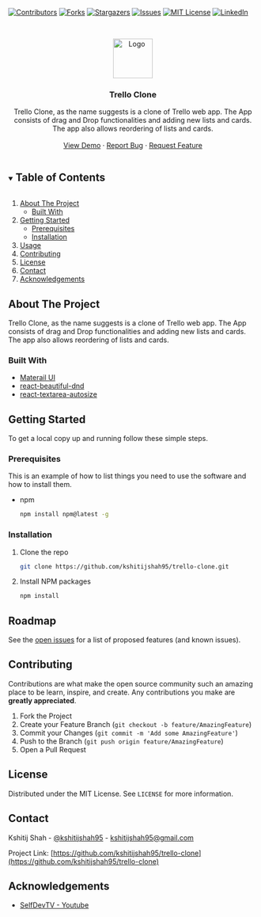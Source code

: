 <!--
*** Thanks for checking out the Best-README-Template. If you have a suggestion
*** that would make this better, please fork the repo and create a pull request
*** or simply open an issue with the tag "enhancement".
*** Thanks again! Now go create something AMAZING! :D
***
***
***
*** To avoid retyping too much info. Do a search and replace for the following:
*** , trello-clone, kshitijshah95, email, trello-clone, project_description
-->

<!-- PROJECT SHIELDS -->
<!--
*** I'm using markdown "reference style" links for readability.
*** Reference links are enclosed in brackets [ ] instead of parentheses ( ).
*** See the bottom of this document for the declaration of the reference variables
*** for contributors-url, forks-url, etc. This is an optional, concise syntax you may use.
*** https://www.markdownguide.org/basic-syntax/#reference-style-links
-->

[![Contributors][contributors-shield]][contributors-url]
[![Forks][forks-shield]][forks-url]
[![Stargazers][stars-shield]][stars-url]
[![Issues][issues-shield]][issues-url]
[![MIT License][license-shield]][license-url]
[![LinkedIn][linkedin-shield]][linkedin-url]

<!-- PROJECT LOGO -->
<br />
<p align="center">
  <a href="https://github.com/kshitijshah95/trello-clone">
    <img src="images/logo.png" alt="Logo" width="80" height="80">
  </a>

  <h3 align="center">Trello Clone</h3>

  <p align="center">
    Trello Clone, as the name suggests is a clone of Trello web app. The App consists of drag and Drop functionalities and adding new lists and cards. The app also allows reordering of lists and cards.
    <br />
    <!-- <a href="https://github.com/kshitijshah95/trello-clone"><strong>Explore the docs »</strong></a> -->
    <!-- <br /> -->
    <br />
    <a href="https://trello-clone-kshitijshah95.netlify.app">View Demo</a>
    ·
    <a href="https://github.com/kshitijshah95/trello-clone/issues">Report Bug</a>
    ·
    <a href="https://github.com/kshitijshah95/trello-clone/issues">Request Feature</a>
  </p>
</p>

<!-- TABLE OF CONTENTS -->
<details open="open">
  <summary><h2 style="display: inline-block">Table of Contents</h2></summary>
  <ol>
    <li>
      <a href="#about-the-project">About The Project</a>
      <ul>
        <li><a href="#built-with">Built With</a></li>
      </ul>
    </li>
    <li>
      <a href="#getting-started">Getting Started</a>
      <ul>
        <li><a href="#prerequisites">Prerequisites</a></li>
        <li><a href="#installation">Installation</a></li>
      </ul>
    </li>
    <li><a href="#usage">Usage</a></li>
    <!-- <li><a href="#roadmap">Roadmap</a></li> -->
    <li><a href="#contributing">Contributing</a></li>
    <li><a href="#license">License</a></li>
    <li><a href="#contact">Contact</a></li>
    <li><a href="#acknowledgements">Acknowledgements</a></li>
  </ol>
</details>

<!-- ABOUT THE PROJECT -->

## About The Project

Trello Clone, as the name suggests is a clone of Trello web app. The App consists of drag and Drop functionalities and adding new lists and cards. The app also allows reordering of lists and cards.

<!-- [![Product Name Screen Shot][product-screenshot]](https://example.com) -->

### Built With

- [Materail UI](https://material-ui.com/)
- [react-beautiful-dnd](https://www.npmjs.com/package/react-beautiful-dnd)
- [react-textarea-autosize](https://www.npmjs.com/package/react-textarea-autosize)

<!-- GETTING STARTED -->

## Getting Started

To get a local copy up and running follow these simple steps.

### Prerequisites

This is an example of how to list things you need to use the software and how to install them.

- npm
  ```sh
  npm install npm@latest -g
  ```

### Installation

1. Clone the repo
   ```sh
   git clone https://github.com/kshitijshah95/trello-clone.git
   ```
2. Install NPM packages
   ```sh
   npm install
   ```

<!-- ROADMAP -->

## Roadmap

See the [open issues](https://github.com/kshitijshah95/trello-clone/issues) for a list of proposed features (and known issues).

<!-- CONTRIBUTING -->

## Contributing

Contributions are what make the open source community such an amazing place to be learn, inspire, and create. Any contributions you make are **greatly appreciated**.

1. Fork the Project
2. Create your Feature Branch (`git checkout -b feature/AmazingFeature`)
3. Commit your Changes (`git commit -m 'Add some AmazingFeature'`)
4. Push to the Branch (`git push origin feature/AmazingFeature`)
5. Open a Pull Request

<!-- LICENSE -->

## License

Distributed under the MIT License. See `LICENSE` for more information.

<!-- CONTACT -->

## Contact

Kshitij Shah - [@kshitijshah95](https://twitter.com/kshitijshah95) - kshitijshah95@gmail.com

Project Link: [https://github.com/kshitijshah95/trello-clone](https://github.com/kshitijshah95/trello-clone)

<!-- ACKNOWLEDGEMENTS -->

## Acknowledgements

- [SelfDevTV - Youtube](https://www.youtube.com/channel/UCOo3r8Do1Xa97UfQdqK2MSQ)

<!-- MARKDOWN LINKS & IMAGES -->
<!-- https://www.markdownguide.org/basic-syntax/#reference-style-links -->

[contributors-shield]: https://img.shields.io/github/contributors/kshitijshah95/repo.svg?style=for-the-badge
[contributors-url]: https://github.com/kshitijshah95/repo/graphs/contributors
[forks-shield]: https://img.shields.io/github/forks/kshitijshah95/repo.svg?style=for-the-badge
[forks-url]: https://github.com/kshitijshah95/repo/network/members
[stars-shield]: https://img.shields.io/github/stars/kshitijshah95/repo.svg?style=for-the-badge
[stars-url]: https://github.com/kshitijshah95/repo/stargazers
[issues-shield]: https://img.shields.io/github/issues/kshitijshah95/repo.svg?style=for-the-badge
[issues-url]: https://github.com/kshitijshah95/repo/issues
[license-shield]: https://img.shields.io/github/license/kshitijshah95/repo.svg?style=for-the-badge
[license-url]: https://github.com/kshitijshah95/repo/blob/master/LICENSE.txt
[linkedin-shield]: https://img.shields.io/badge/-LinkedIn-black.svg?style=for-the-badge&logo=linkedin&colorB=555
[linkedin-url]: https://linkedin.com/in/kshitijshah95
